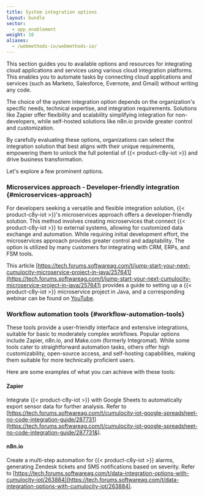 ```yaml
---
title: System integration options
layout: bundle
sector:
  - app_enablement
weight: 10
aliases:
  - /webmethods-io/webmethods-io/
---
```


This section guides you to available options and resources for integrating cloud applications and services using various cloud integration platforms. This enables you to automate tasks by connecting cloud applications and services (such as Marketo, Salesforce, Evernote, and Gmail) without writing any code.

The choice of the system integration option depends on the organization's specific needs, technical expertise, and integration requirements. Solutions like Zapier offer flexibility and scalability simplifying integration for non-developers, while self-hosted solutions like n8n.io provide greater control and customization.  

By carefully evaluating these options, organizations can select the integration solution that best aligns with their unique requirements, empowering them to unlock the full potential of {{< product-c8y-iot >}} and drive business transformation.

Let's explore a few prominent options.

### Microservices approach - Developer-friendly integration {#microservices-approach}

For developers seeking a versatile and flexible integration solution, {{< product-c8y-iot >}}'s microservices approach offers a developer-friendly solution. This method involves creating microservices that connect {{< product-c8y-iot >}} to external systems, allowing for customized data exchange and automation. While requiring initial development effort, the microservices approach provides greater control and adaptability. The option is utilized by many customers for integrating with CRM, ERPs, and FSM tools.

This article [https://tech.forums.softwareag.com/t/jump-start-your-next-cumulocity-microservice-project-in-java/257641](https://tech.forums.softwareag.com/t/jump-start-your-next-cumulocity-microservice-project-in-java/257641) provides a guide to setting up a {{< product-c8y-iot >}} microservice project in Java, and a corresponding webinar can be found on [YouTube](https://www.youtube.com/watch?v=2j21ULZbtlg).

### Workflow automation tools {#workflow-automation-tools}

These tools provide a user-friendly interface and extensive integrations, suitable for basic to moderately complex workflows. Popular options include Zapier, n8n.io, and Make.com (formerly Integromat). While some tools cater to straightforward automation tasks, others offer high customizability, open-source access, and self-hosting capabilities, making them suitable for more technically proficient users.  

Here are some examples of what you can achieve with these tools:

#### Zapier

Integrate {{< product-c8y-iot >}} with Google Sheets to automatically export sensor data for further analysis. Refer to [https://tech.forums.softwareag.com/t/cumulocity-iot-google-spreadsheet-no-code-integration-guide/287731](https://tech.forums.softwareag.com/t/cumulocity-iot-google-spreadsheet-no-code-integration-guide/287731&).

#### n8n.io

Create a multi-step automation for {{< product-c8y-iot >}} alarms, generating Zendesk tickets and SMS notifications based on severity. Refer to [https://tech.forums.softwareag.com/t/data-integration-options-with-cumulocity-iot/263884](https://tech.forums.softwareag.com/t/data-integration-options-with-cumulocity-iot/263884).
